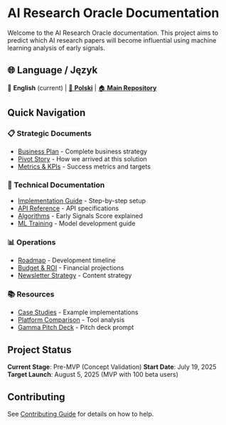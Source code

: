 # AI Research Oracle Documentation

Welcome to the AI Research Oracle documentation. This project aims to predict which AI research papers will become influential using machine learning analysis of early signals.

## 🌐 Language / Język

📖 **English** (current) | [📖 **Polski**](https://hretheum.github.io/ai_oracle/pl/) | [🏠 **Main Repository**](https://github.com/hretheum/ai_oracle)

## Quick Navigation

### 📋 Strategic Documents
- [Business Plan](strategy/business-plan.md) - Complete business strategy
- [Pivot Story](strategy/pivot-story.md) - How we arrived at this solution
- [Metrics & KPIs](operations/metrics.md) - Success metrics and targets

### 🔧 Technical Documentation
- [Implementation Guide](technical/implementation-guide.md) - Step-by-step setup
- [API Reference](technical/api-reference.md) - API specifications
- [Algorithms](technical/algorithms.md) - Early Signals Score explained
- [ML Training](technical/ml-training-guide.md) - Model development guide

### 📊 Operations
- [Roadmap](operations/roadmap.md) - Development timeline
- [Budget & ROI](operations/budget.md) - Financial projections
- [Newsletter Strategy](operations/newsletter-strategy.md) - Content strategy

### 📚 Resources
- [Case Studies](resources/case-study-example.md) - Example implementations
- [Platform Comparison](resources/platform_comparison.md) - Tool analysis
- [Gamma Pitch Deck](GAMMA_PITCH_DECK_PROMPT.md) - Pitch deck prompt

## Project Status

**Current Stage**: Pre-MVP (Concept Validation)
**Start Date**: July 19, 2025
**Target Launch**: August 5, 2025 (MVP with 100 beta users)

## Contributing

See [Contributing Guide](../CONTRIBUTING.md) for details on how to help.
